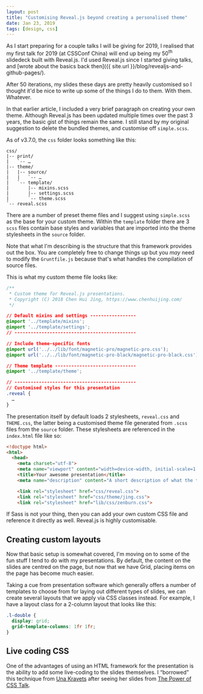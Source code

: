 ```yaml
---
layout: post
title: "Customising Reveal.js beyond creating a personalised theme"
date: Jan 23, 2019
tags: [design, css]
---
```

As I start preparing for a couple talks I will be giving for 2019, I realised that my first talk for 2019 (at CSSConf China) will end up being my 50<sup>th</sup> slidedeck built with Reveal.js. I'd used Reveal.js since I started giving talks, and [wrote about the basics back then]({{ site.url }}/blog/revealjs-and-github-pages/).

After 50 iterations, my slides these days are pretty heavily customised so I thought it'd be nice to write up some of the things I do to them. With them. Whatever.

In that earlier article, I included a very brief paragraph on creating your own theme. Although Reveal.js has been updated multiple times over the past 3 years, the basic gist of things remain the same. I still stand by my original suggestion to delete the bundled themes, and customise off `simple.scss`.

As of v3.7.0, the `css` folder looks something like this:

<pre><code class="language-markup">css/
|-- print/
|   `-- …
|-- theme/
|   |-- source/
|   |   `-- …
|   `-- template/
|       |-- mixins.scss
|       |-- settings.scss
|       `-- theme.scss
`-- reveal.scss</code></pre>

There are a number of preset theme files and I suggest using `simple.scss` as the base for your custom theme. Within the `template` folder there are 3 `scss` files contain base styles and variables that are imported into the theme stylesheets in the `source` folder.

Note that what I'm describing is the structure that this framework provides out the box. You are completely free to change things up but you *may* need to modify the `Gruntfile.js` because that's what handles the compilation of source files.

This is what my custom theme file looks like:

```css
/**
 * Custom theme for Reveal.js presentations.
 * Copyright (C) 2018 Chen Hui Jing, https://www.chenhuijing.com/
 */

// Default mixins and settings -----------------
@import '../template/mixins';
@import '../template/settings';
// ---------------------------------------------

// Include theme-specific fonts
@import url('../../lib/font/magnetic-pro/magnetic-pro.css');
@import url('../../lib/font/magnetic-pro-black/magnetic-pro-black.css');

// Theme template ------------------------------
@import '../template/theme';

// ---------------------------------------------
// Customised styles for this presentation
.reveal {
  …
}
```

The presentation itself by default loads 2 stylesheets, `reveal.css` and `THEME.css`, the latter being a customised theme file generated from `.scss` files from the `source` folder. These stylesheets are referenced in the `index.html` file like so:

```html
<!doctype html>
<html>
  <head>
    <meta charset="utf-8">
    <meta name="viewport" content="width=device-width, initial-scale=1.0, maximum-scale=1.0, user-scalable=no">
    <title>Your awesome presentation</title>
    <meta name="description" content="A short description of what the talk is about">

    <link rel="stylesheet" href="css/reveal.css">
    <link rel="stylesheet" href="css/theme/jing.css">
    <link rel="stylesheet" href="lib/css/zenburn.css">
```

If Sass is not your thing, then you can add your own custom CSS file and reference it directly as well. Reveal.js is highly customisable.

## Creating custom layouts

Now that basic setup is somewhat covered, I'm moving on to some of the fun stuff I tend to do with my presentations. By default, the content on the slides are centred on the page, but now that we have Grid, placing items on the page has become much easier.

Taking a cue from presentation software which generally offers a number of templates to choose from for laying out different types of slides, we can create several layouts that we apply via CSS classes instead. For example, I have a layout class for a 2-column layout that looks like this:

```css
.l-double {
  display: grid;
  grid-template-columns: 1fr 1fr;
}
```

## Live coding CSS

One of the advantages of using an HTML framework for the presentation is the ability to add some live-coding to the slides themselves. I “borrowed” this technique from [Una Kravets](https://una.im/) after seeing her slides from [The Power of CSS Talk](https://codepen.io/una/pen/Wjvdqm).

  